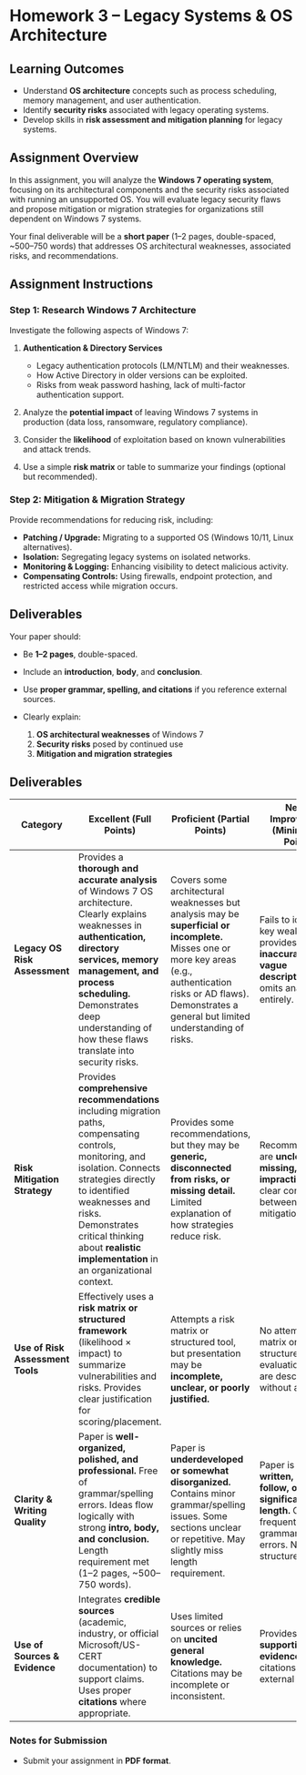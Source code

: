 # Homework 3 – Legacy Systems & OS Architecture

## Learning Outcomes

* Understand **OS architecture** concepts such as process scheduling, memory management, and user authentication.
* Identify **security risks** associated with legacy operating systems.
* Develop skills in **risk assessment and mitigation planning** for legacy systems.

## Assignment Overview

In this assignment, you will analyze the **Windows 7 operating system**, focusing on its architectural components and the security risks associated with running an unsupported OS. You will evaluate legacy security flaws and propose mitigation or migration strategies for organizations still dependent on Windows 7 systems.

Your final deliverable will be a **short paper** (1–2 pages, double-spaced, \~500–750 words) that addresses OS architectural weaknesses, associated risks, and recommendations.

## Assignment Instructions

### Step 1: Research Windows 7 Architecture

Investigate the following aspects of Windows 7:

1. **Authentication & Directory Services**

   * Legacy authentication protocols (LM/NTLM) and their weaknesses.
   * How Active Directory in older versions can be exploited.
   * Risks from weak password hashing, lack of multi-factor authentication support.

1. Analyze the **potential impact** of leaving Windows 7 systems in production (data loss, ransomware, regulatory compliance).
1. Consider the **likelihood** of exploitation based on known vulnerabilities and attack trends.
1. Use a simple **risk matrix** or table to summarize your findings (optional but recommended).


### Step 2: Mitigation & Migration Strategy

Provide recommendations for reducing risk, including:

* **Patching / Upgrade:** Migrating to a supported OS (Windows 10/11, Linux alternatives).
* **Isolation:** Segregating legacy systems on isolated networks.
* **Monitoring & Logging:** Enhancing visibility to detect malicious activity.
* **Compensating Controls:** Using firewalls, endpoint protection, and restricted access while migration occurs.

## Deliverables

Your paper should:

* Be **1–2 pages**, double-spaced.
* Include an **introduction**, **body**, and **conclusion**.
* Use **proper grammar, spelling, and citations** if you reference external sources.
* Clearly explain:

  1. **OS architectural weaknesses** of Windows 7
  1. **Security risks** posed by continued use
  1. **Mitigation and migration strategies**


## Deliverables

| **Category** | **Excellent (Full Points)**  | **Proficient (Partial Points)** | **Needs Improvement (Minimal/No Points)**  | **Points** |
| -------------------------------- | ---------------------------------------------------------------------------------------------------------------------------------------------------------------------------------------------------------------------------------------------------------------------------------------- | ------------------------------------------------------------------------------------------------------------------------------------------------------------------------------------------------------------------------- | ---------------------------------------------------------------------------------------------------------------------------------------- | ---------- |
| **Legacy OS Risk Assessment**    | Provides a **thorough and accurate analysis** of Windows 7 OS architecture. Clearly explains weaknesses in **authentication, directory services, memory management, and process scheduling.** Demonstrates deep understanding of how these flaws translate into security risks.          | Covers some architectural weaknesses but analysis may be **superficial or incomplete.** Misses one or more key areas (e.g., authentication risks or AD flaws). Demonstrates a general but limited understanding of risks. | Fails to identify key weaknesses, provides **inaccurate or vague descriptions,** or omits analysis entirely.                             | 40         |
| **Risk Mitigation Strategy**     | Provides **comprehensive recommendations** including migration paths, compensating controls, monitoring, and isolation. Connects strategies directly to identified weaknesses and risks. Demonstrates critical thinking about **realistic implementation** in an organizational context. | Provides some recommendations, but they may be **generic, disconnected from risks, or missing detail.** Limited explanation of how strategies reduce risk.                                                                | Recommendations are **unclear, missing, or impractical.** No clear connection between risks and mitigation.                              | 30         |
| **Use of Risk Assessment Tools** | Effectively uses a **risk matrix or structured framework** (likelihood × impact) to summarize vulnerabilities and risks. Provides clear justification for scoring/placement.                                                                                                             | Attempts a risk matrix or structured tool, but presentation may be **incomplete, unclear, or poorly justified.**                                                                                                          | No attempt at a matrix or structured risk evaluation. Risks are described without analysis.                                              | 10   (Extra Credit)      |
| **Clarity & Writing Quality**    | Paper is **well-organized, polished, and professional.** Free of grammar/spelling errors. Ideas flow logically with strong **intro, body, and conclusion.** Length requirement met (1–2 pages, \~500–750 words).                                                                         | Paper is **underdeveloped or somewhat disorganized.** Contains minor grammar/spelling issues. Some sections unclear or repetitive. May slightly miss length requirement.                                                  | Paper is **poorly written, hard to follow, or significantly off-length.** Contains frequent grammar/spelling errors. No clear structure. | 10         |
| **Use of Sources & Evidence**    | Integrates **credible sources** (academic, industry, or official Microsoft/US-CERT documentation) to support claims. Uses proper **citations** where appropriate.                                                                                                                        | Uses limited sources or relies on **uncited general knowledge.** Citations may be incomplete or inconsistent.                                                                                                             | Provides **no supporting evidence.** No citations used for external material.                                                            | 10         |


### Notes for Submission
 
* Submit your assignment in **PDF format**.